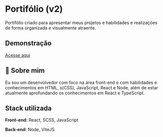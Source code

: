 
# Portifólio (v2)

Portifólio criado para apresentar meus projetos e habilidades e realizações de forma organizada e visualmente atraente.




## Demonstração

<a href="https://felipesoares-dev.vercel.app/">Acesse aqui</a>



## 🚀 Sobre mim
Eu sou um desenvolvedor com foco na área front-end e com habilidades e conhecimentos em HTML, s(CSS), JavaScript, React e Node, além de estar atualmente aprofundando os conhecimentos em React e TypeScript. 


## Stack utilizada

**Front-end:** React, SCSS, JavaScript

**Back-end:** Node, ViteJS

